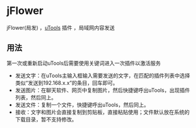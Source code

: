 # jFlower
jFlower(局发) ，[uTools](https://u.tools/) 插件 ，局域网内容发送

## 用法
第一次或重新启动uTools后需要使用关键词进入一次插件以激活服务
- 发送文字：在uTools主输入框输入需要发送的文字，在匹配的插件列表中选择类似“发送到192.168.x.x”的条目，回车即可。
- 发送图片：在聊天软件、网页中复制图片，然后快捷键呼出uTools，出现插件列表，然后同上。
- 发送文件：复制一个文件，快捷键呼出uTools，然后同上。
- 接收：文字和图片会直接复制到剪贴板，直接粘贴使用；文件默认放在系统的下载目录，暂不支持修改。